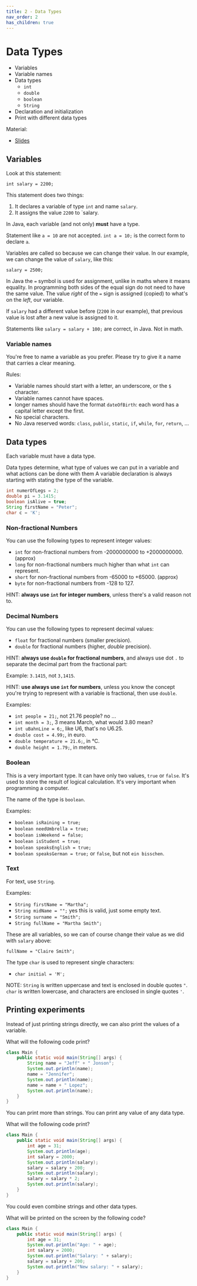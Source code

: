 ```yaml
---
title: 2 - Data Types
nav_order: 2
has_children: true
---
```


# Data Types

- Variables
- Variable names
- Data types
  - `int`
  - `double`
  - `boolean`
  - `String`
- Declaration and initialization
- Print with different data types

Material:
- [Slides](https://drive.google.com/open?id=113jN-mJ4Ev80sNsjk8NspoAvUegXHBH9EvHAaV8DwXY)

## Variables

Look at this statement:

`int salary = 2200;`

This statement does two things:

1. It declares a variable of type `int` and name `salary`.
2. It assigns the value `2200` to `salary.

In Java, each variable (and not only) **must** have a type.

Statement like `a = 10` are not accepted. `int a = 10;` is the correct form to declare `a`.

Variables are called so because we can change their value. In our example,
we can change the value of `salary`, like this:

`salary = 2500;`

In Java the `=` symbol is used for assignment, unlike in maths where it means equality.
In programming both sides of the equal sign do not need to have the same value.
The value _right_ of the `=` sign is assigned (copied) to what's on the _left_, our variable.

If `salary` had a different value before (`2200` in our example), that previous value is lost
after a new value is assigned to it.

Statements like `salary = salary + 100;` are correct, in Java. Not in math.

### Variable names

You're free to name a variable as you prefer. Please try to give it a name that carries a clear meaning.

Rules:

- Variable names should start with a letter, an underscore, or the `$` character.
- Variable names cannot have spaces. 
- longer names should have the format `dateOfBirth`: each word has a capital letter except the first. 
- No special characters.
- No Java reserved words: `class`, `public`, `static`, `if`, `while`, `for`, `return`, ...

## Data types

Each variable must have a data type.

Data types determine, what type of values we can put in a variable and what actions can be done with them
A variable declaration is always starting with stating the type of the variable.

```java
int numerOfLegs = 2;
double pi = 3.1415; 
boolean isAlive = true;
String firstName = "Peter";
char c = 'K';
```

### Non-fractional Numbers

You can use the following types to represent integer values:

- `int` for non-fractional numbers from -2000000000 to +2000000000. (approx)
- `long` for non-fractional numbers much higher than what `int` can represent.
- `short` for non-fractional numbers from -65000 to +65000. (approx)
- `byte` for non-fractional numbers from -128 to 127.

HINT: **always use `int` for integer numbers**, unless there's a valid reason not to.

### Decimal Numbers

You can use the following types to represent decimal values:

- `float` for fractional numbers (smaller precision).
- `double` for fractional numbers (higher, _double_ precision).

HINT: **always use `double` for fractional numbers**, and always use dot `.`
to separate the decimal part from the fractional part:

Example: `3.1415`, not `3,1415`.

HINT: **use always use `int` for numbers**, unless you know the concept
you're trying to represent with a variable is fractional, then use `double`.

Examples:

- `int people = 21;`, not 21.76 people? no ...
- `int month = 3;`, 3 means March, what would 3.80 mean?
- `int uBahnLine = 6;`, like U6, that's no U6.25.
- `double cost = 4.99;`, in euro.
- `double temperature = 21.6;`, in °C.
- `double height = 1.79;`, in meters.

### Boolean

This is a very important type. It can have only two values, `true` or `false`. It's used
to store the result of logical calculation. It's very important when programming a computer.

The name of the type is `boolean`.

Examples:

- `boolean isRaining = true;`
- `boolean needUmbrella = true;`
- `boolean isWeekend = false;`
- `boolean isStudent = true;`
- `boolean speaksEnglish = true;`
- `boolean speaksGerman = true;` or `false`, but not `ein bisschen`.

### Text

For text, use `String`.

Examples:

- `String firstName = "Martha";`
- `String midName = "";` yes this is valid, just some empty text.
- `String surname = "Smith";`
- `String fullName = "Martha Smith";`

These are all variables, so we can of course change their value as we did with `salary` above:

`fullName = "Claire Smith";`

The type `char` is used to represent single characters:

- `char initial = 'M';`

NOTE: `String` is written uppercase and text is enclosed in double quotes `"`.
`char` is written lowercase, and characters are enclosed in single quotes `'`.

## Printing experiments

Instead of just printing strings directly, we can also print the values of a variable.

What will the following code print?

```java
class Main {
    public static void main(String[] args) {
        String name = "Jeff" + " Jonson";
        System.out.println(name);
        name = "Jennifer";
        System.out.println(name);
        name = name + " Lopez";
        System.out.println(name);
    }
}
```

You can print more than strings. You can print any value of any data type.

What will the following code print?

```java
class Main {
    public static void main(String[] args) {
        int age = 31;
        System.out.println(age);
        int salary = 2000;
        System.out.println(salary);
        salary = salary + 200;
        System.out.println(salary);
        salary = salary * 2;
        System.out.println(salary);
    }
}
```

You could even combine strings and other data types.

What will be printed on the screen by the following code?

```java
class Main {
    public static void main(String[] args) {
        int age = 31;
        System.out.println("Age: " + age);
        int salary = 2000;
        System.out.println("Salary: " + salary);
        salary = salary + 200;
        System.out.println("New salary: " + salary);
    }
}
```